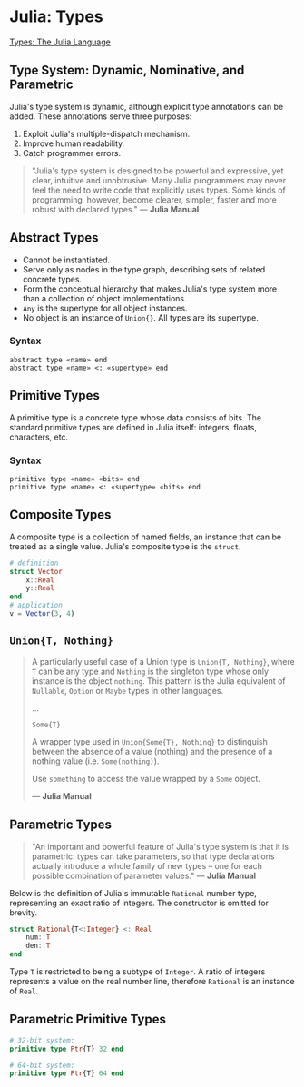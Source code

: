 # Julia: Types

[Types: The Julia Language](https://docs.julialang.org/en/v1/manual/types/#)

## Type System: Dynamic, Nominative, and Parametric

Julia's type system is dynamic, although explicit type annotations can be added.
These annotations serve three purposes:

1. Exploit Julia's multiple-dispatch mechanism.
2. Improve human readability.
3. Catch programmer errors.

> "Julia's type system is designed to be powerful and expressive, yet clear, intuitive 
> and unobtrusive. Many Julia programmers may never feel the need to write code that explicitly
> uses types. Some kinds of programming, however, become clearer, simpler, faster 
> and more robust with declared types." — **Julia Manual**

## Abstract Types

- Cannot be instantiated.
- Serve only as nodes in the type graph, describing sets of related concrete types.
- Form the conceptual hierarchy that makes Julia's type system more than a collection of object implementations.
- `Any` is the supertype for all object instances.
- No object is an instance of `Union{}`. All types are its supertype.

### Syntax

```
abstract type «name» end
abstract type «name» <: «supertype» end
```

## Primitive Types

A primitive type is a concrete type whose data consists of bits. The standard primitive
types are defined in Julia itself: integers, floats, characters, etc.

### Syntax

```
primitive type «name» «bits» end
primitive type «name» <: «supertype» «bits» end
```

## Composite Types

A composite type is a collection of named fields, an instance that can be treated 
as a single value. Julia's composite type is the `struct`.

```julia
# definition
struct Vector
    x::Real
    y::Real
end
# application
v = Vector(3, 4)
```

## `Union{T, Nothing}`

> A particularly useful case of a Union type is `Union{T, Nothing}`, 
> where `T` can be any type and `Nothing` is the singleton type whose 
> only instance is the object `nothing`. This pattern is the Julia 
> equivalent of `Nullable`, `Option` or `Maybe` types in other languages.
>
> ...
> 
> `Some{T}`
>
> A wrapper type used in `Union{Some{T}, Nothing}` to distinguish between the
> absence of a value (nothing) and the presence of a nothing value (i.e.
> `Some(nothing)`).
>
> Use `something` to access the value wrapped by a `Some` object.
> 
> — **Julia Manual**

## Parametric Types

> "An important and powerful feature of Julia's type system is that it is parametric: 
> types can take parameters, so that type declarations actually introduce a whole family 
> of new types – one for each possible combination of parameter values." — **Julia Manual**

Below is the definition of Julia's immutable `Rational` number type, representing
an exact ratio of integers. The constructor is omitted for brevity.

```julia
struct Rational{T<:Integer} <: Real
    num::T
    den::T
end
```

Type `T` is restricted to being a subtype of `Integer`. A ratio of integers represents
a value on the real number line, therefore `Rational` is an instance of `Real`.

## Parametric Primitive Types

```julia
# 32-bit system:
primitive type Ptr{T} 32 end

# 64-bit system:
primitive type Ptr{T} 64 end
```
